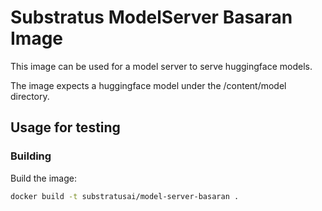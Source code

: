# Substratus ModelServer Basaran Image

This image can be used for a model server to serve huggingface models.

The image expects a huggingface model under the /content/model directory.

## Usage for testing

### Building
Build the image:
```sh
docker build -t substratusai/model-server-basaran .
```